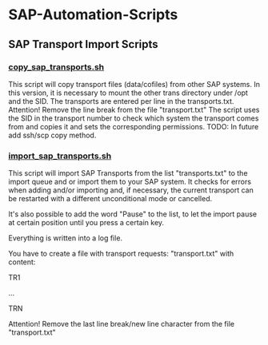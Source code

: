 # SAP-Automation-Scripts
## SAP Transport Import Scripts 

### [copy_sap_transports.sh](copy_sap_transports.sh)

This script will copy transport files (data/cofiles) from other SAP systems. 
In this version, it is necessary to mount the other trans directory under /opt and the SID.
The transports are entered per line in the transports.txt. Attention! Remove the line break from the file "transport.txt"
The script uses the SID in the transport number to check which system the transport comes from and copies it and sets the corresponding permissions.
TODO: In future add ssh/scp copy method. 

### [import_sap_transports.sh](import_sap_transports.sh)

This script will import SAP Transports from the list "transports.txt" to the import queue and or import them to your SAP system.
It checks for errors when adding and/or importing and, if necessary, the current transport can be restarted with a different unconditional mode or cancelled.

It's also possible to add the word "Pause" to the list, to let the import pause at certain position until you press a certain key.

Everything is written into a log file.

You have to create a file with transport requests: "transport.txt" with content: 


TR1

...

TRN 

Attention! Remove the last line break/new line character from the file "transport.txt"
